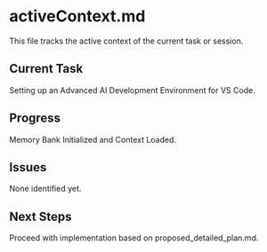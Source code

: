 # activeContext.md

This file tracks the active context of the current task or session.

## Current Task
Setting up an Advanced AI Development Environment for VS Code.

## Progress
Memory Bank Initialized and Context Loaded.

## Issues
None identified yet.

## Next Steps
Proceed with implementation based on proposed_detailed_plan.md.